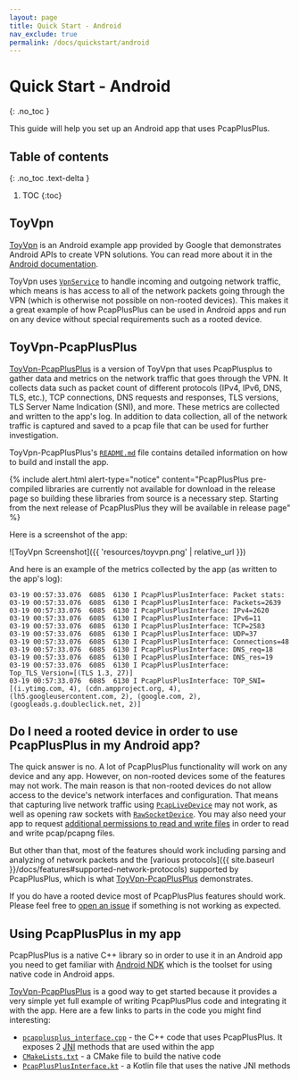 ```yaml
---
layout: page
title: Quick Start - Android
nav_exclude: true
permalink: /docs/quickstart/android
---
```


# Quick Start - Android
{: .no_toc }

This guide will help you set up an Android app that uses PcapPlusPlus.

## Table of contents
{: .no_toc .text-delta }

1. TOC
{:toc}

## ToyVpn

[ToyVpn](https://android.googlesource.com/platform/development/+/master/samples/ToyVpn) is an Android example app provided by Google that demonstrates Android APIs to create VPN solutions. You can read more about it in the [Android documentation](https://developer.android.com/guide/topics/connectivity/vpn).

ToyVpn uses [`VpnService`](https://developer.android.com/reference/android/net/VpnService) to handle incoming and outgoing network traffic, which means is has access to all of the network packets going through the VPN (which is otherwise not possible on non-rooted devices). This makes it a great example of how PcapPlusPlus can be used in Android apps and run on any device without special requirements such as a rooted device.

## ToyVpn-PcapPlusPlus

[ToyVpn-PcapPlusPlus](https://github.com/seladb/ToyVpn-PcapPlusPlus) is a version of ToyVpn that uses PcapPlusplus to gather data and metrics on the network traffic that goes through the VPN. It collects data such as packet count of different protocols (IPv4, IPv6, DNS, TLS, etc.), TCP connections, DNS requests and responses, TLS versions, TLS Server Name Indication (SNI), and more. These metrics are collected and written to the app's log. In addition to data collection, all of the network traffic is captured and saved to a pcap file that can be used for further investigation.

ToyVpn-PcapPlusPlus's [`README.md`](https://github.com/seladb/ToyVpn-PcapPlusPlus/blob/master/README.md) file contains detailed information on how to build and install the app.

{% include alert.html alert-type="notice" content="PcapPlusPlus pre-compiled libraries are currently not available for download in the release page so building these libraries from source is a necessary step. Starting from the next release of PcapPlusPlus they will be available in release page" %}

Here is a screenshot of the app:

![ToyVpn Screenshot]({{ 'resources/toyvpn.png' | relative_url }})

And here is an example of the metrics collected by the app (as written to the app's log):

```shell
03-19 00:57:33.076  6085  6130 I PcapPlusPlusInterface: Packet stats:
03-19 00:57:33.076  6085  6130 I PcapPlusPlusInterface: Packets=2639
03-19 00:57:33.076  6085  6130 I PcapPlusPlusInterface: IPv4=2620
03-19 00:57:33.076  6085  6130 I PcapPlusPlusInterface: IPv6=11
03-19 00:57:33.076  6085  6130 I PcapPlusPlusInterface: TCP=2583
03-19 00:57:33.076  6085  6130 I PcapPlusPlusInterface: UDP=37
03-19 00:57:33.076  6085  6130 I PcapPlusPlusInterface: Connections=48
03-19 00:57:33.076  6085  6130 I PcapPlusPlusInterface: DNS_req=18
03-19 00:57:33.076  6085  6130 I PcapPlusPlusInterface: DNS_res=19
03-19 00:57:33.076  6085  6130 I PcapPlusPlusInterface: Top_TLS_Version=[(TLS 1.3, 27)]
03-19 00:57:33.076  6085  6130 I PcapPlusPlusInterface: TOP_SNI=[(i.ytimg.com, 4), (cdn.ampproject.org, 4), (lh5.googleusercontent.com, 2), (google.com, 2), (googleads.g.doubleclick.net, 2)]
```

## Do I need a rooted device in order to use PcapPlusPlus in my Android app?

The quick answer is no. A lot of PcapPlusPlus functionality will work on any device and any app. However, on non-rooted devices some of the features may not work. The main reason is that non-rooted devices do not allow access to the device's network interfaces and configuration. That means that capturing live network traffic using [`PcapLiveDevice`](http://localhost:4000/api-docs/classpcpp_1_1_pcap_live_device.html) may not work, as well as opening raw sockets with [`RawSocketDevice`](http://localhost:4000/api-docs/classpcpp_1_1_raw_socket_device.html). You may also need your app to request [additional permissions to read and write files](https://developer.android.com/training/data-storage) in order to read and write pcap/pcapng files.

But other than that, most of the features should work including parsing and analyzing of network packets and the [various protocols]({{ site.baseurl }}/docs/features#supported-network-protocols) supported by PcapPlusPlus, which is what [ToyVpn-PcapPlusPlus](https://github.com/seladb/ToyVpn-PcapPlusPlus) demonstrates.

If you do have a rooted device most of PcapPlusPlus features should work. Please feel free to [open an issue](https://github.com/seladb/PcapPlusPlus/issues) if something is not working as expected.

## Using PcapPlusPlus in my app

PcapPlusPlus is a native C++ library so in order to use it in an Android app you need to get familiar with [Android NDK](https://developer.android.com/ndk) which is the toolset for using native code in Android apps.

[ToyVpn-PcapPlusPlus](https://github.com/seladb/ToyVpn-PcapPlusPlus) is a good way to get started because it provides a very simple yet full example of writing PcapPlusPlus code and integrating it with the app. Here are a few links to parts in the code you might find interesting:
- [`pcapplusplus_interface.cpp`](https://github.com/seladb/ToyVpn-PcapPlusPlus/blob/master/app/src/main/cpp/pcapplusplus_interface.cpp) - the C++ code that uses PcapPlusPlus. It exposes 2 [JNI](https://developer.android.com/training/articles/perf-jni) methods that are used within the app
- [`CMakeLists.txt`](https://github.com/seladb/ToyVpn-PcapPlusPlus/blob/master/app/src/main/cpp/CMakeLists.txt) - a CMake file to build the native code
- [`PcapPlusPlusInterface.kt`](https://github.com/seladb/ToyVpn-PcapPlusPlus/blob/master/app/src/main/java/com/example/android/pcapplusplus/PcapPlusPlusInterface.kt) - a Kotlin file that uses the native JNI methods
